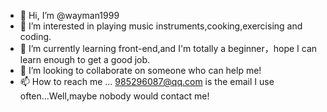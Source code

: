 - 👋 Hi, I’m @wayman1999
- 👀 I’m interested in playing music instruments,cooking,exercising and coding.
- 🌱 I’m currently learning front-end,and I'm totally a beginner，hope I can learn enough to get a good job.
- 💞️ I’m looking to collaborate on someone who can help me!
- 📫 How to reach me ... 985296087@qq.com is the email I use often...Well,maybe nobody would contact me!

<!---
wayman1999/wayman1999 is a ✨ special ✨ repository because its `README.md` (this file) appears on your GitHub profile.
You can click the Preview link to take a look at your changes.
--->
